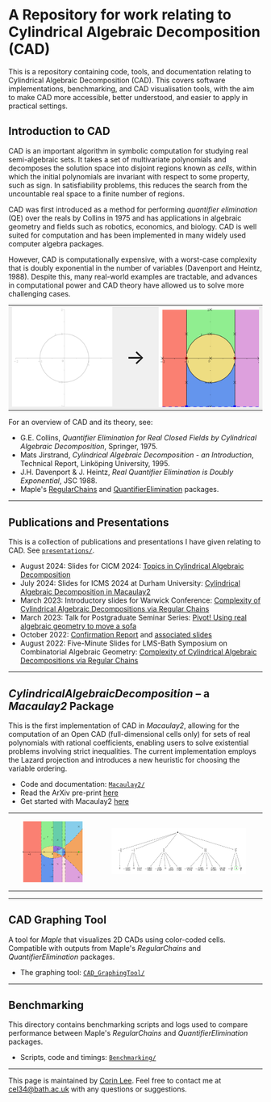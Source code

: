 # A Repository for work relating to Cylindrical Algebraic Decomposition (CAD)

This is a repository containing code, tools, and documentation relating to Cylindrical Algebraic Decomposition (CAD). This covers software implementations, benchmarking, and CAD visualisation tools, with the aim to make CAD more accessible, better understood, and easier to apply in practical settings.

## Introduction to CAD

CAD is an important algorithm in symbolic computation for studying real semi-algebraic sets. It takes a set of multivariate polynomials and decomposes the solution space into disjoint regions known as *cells*, within which the initial polynomials are invariant with respect to some property, such as sign. In satisfiability problems, this reduces the search from the uncountable real space to a finite number of regions.

CAD was first introduced as a method for performing *quantifier elimination* (QE) over the reals by Collins in 1975 and has applications in algebraic geometry and fields such as robotics, economics, and biology. CAD is well suited for computation and has been implemented in many widely used computer algebra packages.

However, CAD is computationally expensive, with a worst-case complexity that is doubly exponential in the number of variables (Davenport and Heintz, 1988). Despite this, many real-world examples are tractable, and advances in computational power and CAD theory have allowed us to solve more challenging cases.

<table align="center" style="background-color: #f0f0f0; border: 0px solid #333; border-collapse: collapse;">
  <tr>
    <td align="center"><picture><img src="resources/cadgraph1.png" width="250"/></picture></td>
    <td align="center" style="font-size: 40px;">&#8594;</td>
    <td align="center"><picture><img src="resources/cadgraph2.png" width="250"/></picture></td>
  </tr>
</table>

For an overview of CAD and its theory, see:

- G.E. Collins, *Quantifier Elimination for Real Closed Fields by Cylindrical Algebraic Decomposition*, Springer, 1975.
- Mats Jirstrand, *Cylindrical Algebraic Decomposition - an Introduction*, Technical Report, Linköping University, 1995.
- J.H. Davenport & J. Heintz, *Real Quantifier Elimination is Doubly Exponential*, JSC 1988.  
- Maple's [RegularChains](https://www.maplesoft.com/support/help/Maple/view.aspx?path=RegularChains) and [QuantifierElimination](https://www.maplesoft.com/support/help/Maple/view.aspx?path=QuantifierElimination) packages.  

---

## Publications and Presentations

This is a collection of publications and presentations I have given relating to CAD. See [`presentations/`](./presentations/).

- August 2024: Slides for CICM 2024: [Topics in Cylindrical Algebraic Decomposition](./presentations/CICM_10_Min_Talk_Slides.pdf)
- July 2024: Slides for ICMS 2024 at Durham University: [Cylindrical Algebraic Decomposition in Macaulay2](./presentations/M2_ICMS_Talk_Slides.pdf)
- March 2023: Introductory slides for Warwick Conference: [Complexity of Cylindrical Algebraic Decompositions via Regular Chains](./presentations/Complexity%20of%20CAD%20via%20RC.pdf)
- March 2023: Talk for Postgraduate Seminar Series: [Pivot! Using real algebraic geometry to move a sofa](./presentations/PSS_Talk.pdf)
- October 2022: [Confirmation Report](./presentations/Confirmation_Report.pdf) and [associated slides](./presentations/Confirmation_Report_Slides.pdf)
- August 2022: Five-Minute Slides for LMS-Bath Symposium on Combinatorial Algebraic Geometry: [Complexity of Cylindrical Algebraic Decompositions via Regular Chains](./presentations/Complexity%20of%20CADs%20via%20RC.pdf)

---

## *CylindricalAlgebraicDecomposition* – a *Macaulay2* Package

This is the first implementation of CAD in *Macaulay2*, allowing for the computation of an Open CAD (full-dimensional cells only) for sets of real polynomials with rational coefficients, enabling users to solve existential problems involving strict inequalities. The current implementation employs the Lazard projection and introduces a new heuristic for choosing the variable ordering.

- Code and documentation: [`Macaulay2/`](./Macaulay2/)
- Read the ArXiv pre-print [here](https://arxiv.org/abs/2503.21731)
- Get started with Macaulay2 [here](https://www2.macaulay2.com/Macaulay2/)

<table align="center" style="border-collapse: collapse;">
  <tr>
    <td align="center" style="padding: 1em;">
      <picture><img src="resources/jirstrandgraphopen.png" alt="An Open CAD Graph" width="85%"/></picture>
    </td>
    <td align="center" style="padding: 1em;">
      <picture><img src="resources/jirstrandcadtree.png" alt="An Open CAD Tree" width="87.5%"/></picture>
    </td>
  </tr>
</table>

---

## CAD Graphing Tool

A tool for *Maple* that visualizes 2D CADs using color-coded cells. Compatible with outputs from Maple's *RegularChains* and *QuantifierElimination* packages.

- The graphing tool: [`CAD_GraphingTool/`](./CAD_GraphingTool/)

---

## Benchmarking

This directory contains benchmarking scripts and logs used to compare performance between Maple's *RegularChains* and *QuantifierElimination* packages.

- Scripts, code and timings: [`Benchmarking/`](./Benchmarking/)

---

This page is maintained by [Corin Lee](https://people.bath.ac.uk/cel34/). Feel free to contact me at <cel34@bath.ac.uk> with any questions or suggestions.
